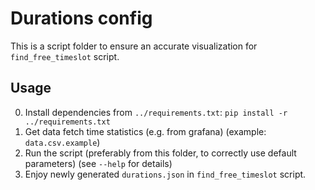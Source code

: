 # Durations config

This is a script folder to ensure an accurate visualization for `find_free_timeslot` script.

## Usage

0. Install dependencies from `../requirements.txt`: `pip install -r ../requirements.txt`
1. Get data fetch time statistics (e.g. from grafana) (example: `data.csv.example`)
2. Run the script (preferably from this folder, to correctly use default parameters) (see `--help` for details)
3. Enjoy newly generated `durations.json` in `find_free_timeslot` script.